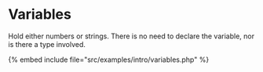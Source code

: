 # Variables


Hold either numbers or strings. There is no need to declare the variable, nor is there a type involved.


{% embed include file="src/examples/intro/variables.php" %}


